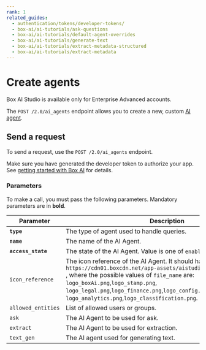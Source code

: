 ```yaml
---
rank: 1
related_guides:
  - authentication/tokens/developer-tokens/
  - box-ai/ai-tutorials/ask-questions
  - box-ai/ai-tutorials/default-agent-overrides
  - box-ai/ai-tutorials/generate-text
  - box-ai/ai-tutorials/extract-metadata-structured
  - box-ai/ai-tutorials/extract-metadata
---
```


# Create agents

<Messsage type='caution'>

Box AI Studio is available only for Enterprise Advanced accounts.

</Message>

The `POST /2.0/ai_agents` endpoint allows you to create a new, custom [AI agent][agents]. 

## Send a request

To send a request, use the `POST /2.0/ai_agents` endpoint.

Make sure you have generated the developer token
to authorize your app. See [getting started with Box AI][prereq]
for details.

<Samples id='post-ai-agents' />

### Parameters

To make a call, you must pass the following parameters. Mandatory parameters are in **bold**.

<!--alex ignore-->

| Parameter| Description| Example|
|--------|--------|-------|
| **`type`** | The type of agent used to handle queries. | `ai_agent` |
| **`name`** | The name of the AI Agent. | `My AI Agent` |
| **`access_state`** | The state of the AI Agent. Value is one of `enabled` `disabled`. | `enabled` |
| `icon_reference` |  The icon reference of the AI Agent. It should have format of the URL `https://cdn01.boxcdn.net/app-assets/aistudio/avatars/<file_name>` , where the possible values of `file_name` are: `logo_boxAi.png`,`logo_stamp.png`, `logo_legal.png`,`logo_finance.png`,`logo_config.png`,`logo_handshake.png` `logo_analytics.png`,`logo_classification.png`. | `https://cdn01.boxcdn.net/app-assets/aistudio/avatars/logo_analytics.svg` |
| `allowed_entities` | List of allowed users or groups. | |
| `ask` | The AI Agent to be used for ask. | `ask` |
| `extract` | The AI Agent to be used for extraction. | |
| `text_gen` | The AI agent used for generating text. | |

<!--alex enable-->

[agents]: g://box-ai/ai-agents/index
[prereq]: g://ai-studio/getting-started-ai-studio
